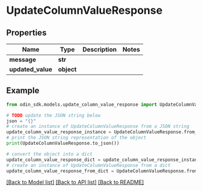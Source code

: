 # UpdateColumnValueResponse


## Properties

Name | Type | Description | Notes
------------ | ------------- | ------------- | -------------
**message** | **str** |  | 
**updated_value** | **object** |  | 

## Example

```python
from odin_sdk.models.update_column_value_response import UpdateColumnValueResponse

# TODO update the JSON string below
json = "{}"
# create an instance of UpdateColumnValueResponse from a JSON string
update_column_value_response_instance = UpdateColumnValueResponse.from_json(json)
# print the JSON string representation of the object
print(UpdateColumnValueResponse.to_json())

# convert the object into a dict
update_column_value_response_dict = update_column_value_response_instance.to_dict()
# create an instance of UpdateColumnValueResponse from a dict
update_column_value_response_from_dict = UpdateColumnValueResponse.from_dict(update_column_value_response_dict)
```
[[Back to Model list]](../README.md#documentation-for-models) [[Back to API list]](../README.md#documentation-for-api-endpoints) [[Back to README]](../README.md)



